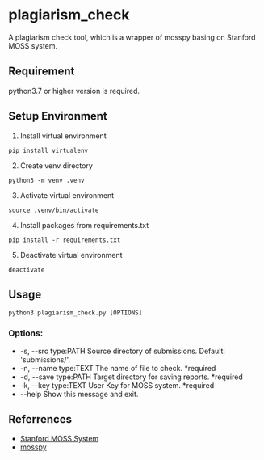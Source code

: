 # plagiarism_check
A plagiarism check tool, which is a wrapper of mosspy basing on Stanford MOSS system.

## Requirement

python3.7 or higher version is required.

## Setup Environment
1. Install virtual environment
```
pip install virtualenv
```

2. Create venv directory
```
python3 -m venv .venv
```

3. Activate virtual environment
```
source .venv/bin/activate
```

4. Install packages from requirements.txt
```
pip install -r requirements.txt
```

5. Deactivate virtual environment
```
deactivate
```

## Usage
```
python3 plagiarism_check.py [OPTIONS]
```
### Options:
* -s, --src type:PATH   Source directory of submissions. Default: 'submissions/'.
* -n, --name type:TEXT  The name of file to check. *required
* -d, --save type:PATH  Target directory for saving reports. *required
* -k, --key type:TEXT   User Key for MOSS system. *required
* --help           Show this message and exit.

## Referrences
* [Stanford MOSS System](http://moss.stanford.edu/)
* [mosspy](https://github.com/soachishti/moss.py)
